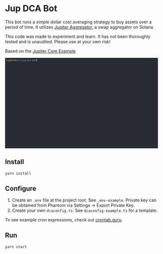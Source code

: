 # Jup DCA Bot
This bot runs a simple dollar cost averaging strategy to buy assets over a period of time. It utilizes [Jupiter Aggregator](https://jup.ag), a swap aggregator on Solana.

This code was made to experiment and learn. It has not been thoroughly tested and is unaudited. Please use at your own risk!

Based on the [Jupiter Core Example](https://github.com/jup-ag/jupiter-core-example)

![Jup DCA Bot Demo](img/demo.gif)

## Install
```
yarn install
```
## Configure
1. Create an `.env` file at the project root. See `.env-example`. 
Private key can be obtained from Phantom via Settings -> Export Private Key.
2. Create your own `dcaconfig.ts`. See `dcaconfig-example.ts` for a template. 

To see example cron expressions, check out [crontab.guru](https://crontab.guru/).
## Run
```
yarn start
```
